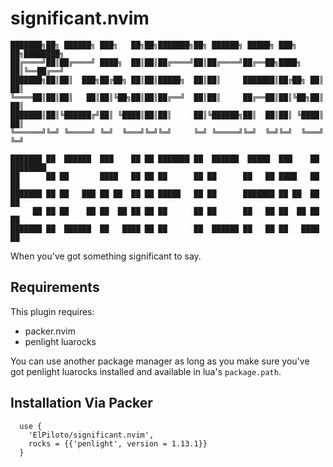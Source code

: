 # significant.nvim

```
███████╗██╗ ██████╗ ███╗   ██╗██╗███████╗██╗ ██████╗ █████╗ ███╗   ██╗████████╗
██╔════╝██║██╔════╝ ████╗  ██║██║██╔════╝██║██╔════╝██╔══██╗████╗  ██║╚══██╔══╝
███████╗██║██║  ███╗██╔██╗ ██║██║█████╗  ██║██║     ███████║██╔██╗ ██║   ██║   
╚════██║██║██║   ██║██║╚██╗██║██║██╔══╝  ██║██║     ██╔══██║██║╚██╗██║   ██║   
███████║██║╚██████╔╝██║ ╚████║██║██║     ██║╚██████╗██║  ██║██║ ╚████║   ██║   
╚══════╝╚═╝ ╚═════╝ ╚═╝  ╚═══╝╚═╝╚═╝     ╚═╝ ╚═════╝╚═╝  ╚═╝╚═╝  ╚═══╝   ╚═╝   
```


```
███████ ██  ██████  ███    ██ ██ ███████ ██  ██████  █████  ███    ██ ████████ 
██      ██ ██       ████   ██ ██ ██      ██ ██      ██   ██ ████   ██    ██    
███████ ██ ██   ███ ██ ██  ██ ██ █████   ██ ██      ███████ ██ ██  ██    ██    
     ██ ██ ██    ██ ██  ██ ██ ██ ██      ██ ██      ██   ██ ██  ██ ██    ██    
███████ ██  ██████  ██   ████ ██ ██      ██  ██████ ██   ██ ██   ████    ██    
```

When you've got something significant to say.

## Requirements

This plugin requires:
* packer.nvim
* penlight luarocks

You can use another package manager as long as you make sure you've got
penlight luarocks installed and available in lua's `package.path`.

## Installation Via Packer

```
  use {
  	'ElPiloto/significant.nvim',
	rocks = {{'penlight', version = 1.13.1}}
  }
```

